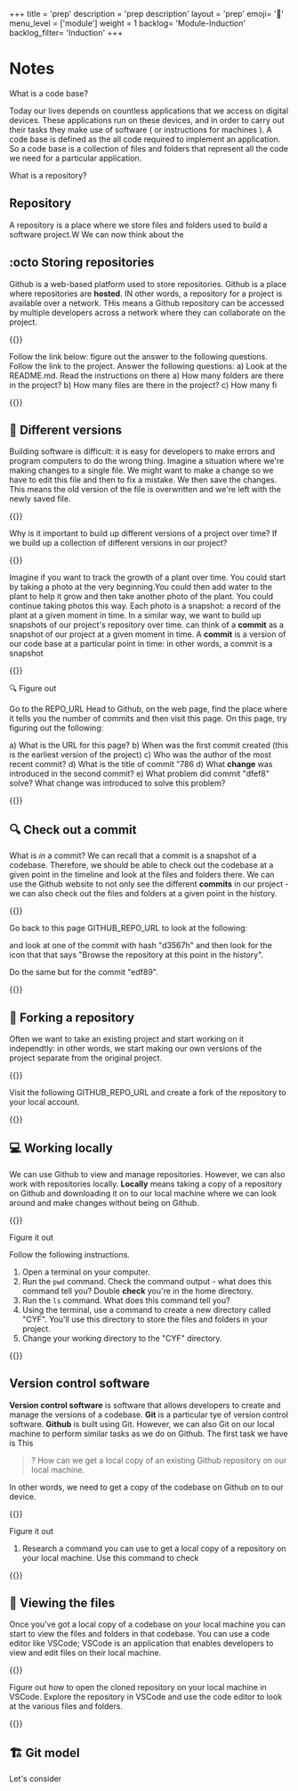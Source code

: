 +++
title = 'prep'
description = 'prep description'
layout = 'prep'
emoji= '📝'
menu_level = ['module']
weight = 1
backlog= 'Module-Induction'
backlog_filter= 'Induction'
+++

# Notes

What is a code base?

Today our lives depends on countless applications that we access on digital devices. These applications run on these devices, and in order to carry out their tasks they make use of software ( or instructions for machines ). A code base is defined as the all code required to implement an application. So a code base is a collection of files and folders that represent all the code we need for a particular application.

What is a repository?

## Repository

A repository is a place where we store files and folders used to build a software project.W
We can now think about the

## :octo Storing repositories

Github is a web-based platform used to store repositories. Github is a place where repositories are **hosted**. IN other words, a repository for a project is available over a network. THis means a Github repository can be accessed by multiple developers across a network where they can collaborate on the project.

{{<note type="exercise">}}

Follow the link below: figure out the answer to the following questions.
Follow the link to the project.
Answer the following questions:
a) Look at the README.md. Read the instructions on there
a) How many folders are there in the project?
b) How many files are there in the project?
c) How many fi

{{</note>}}

## 📸 Different versions

Building software is difficult: it is easy for developers to make errors and program computers to do the wrong thing.
Imagine a situation where we're making changes to a single file.
We might want to make a change so we have to edit this file and then to fix a mistake. We then save the changes.
This means the old version of the file is overwritten and we're left with the newly saved file.

{{<note type="exercise">}}

Why is it important to build up different versions of a project over time?
If we build up a collection of different versions in our project?

{{</note>}}

Imagine if you want to track the growth of a plant over time.
You could start by taking a photo at the very beginning.You could then add water to the plant to help it grow and then take another photo of the plant. You could continue taking photos this way. Each photo is a snapshot: a record of the plant at a given moment in time.
In a similar way, we want to build up snapshots of our project's repository over time.
can think of a **commit** as a snapshot of our project at a given moment in time.
A **commit** is a version of our code base at a particular point in time: in other words, a commit is a snapshot

{{<note type="exercise">}}

🔍 Figure out

Go to the REPO_URL
Head to Github, on the web page, find the place where it tells you the number of commits and then visit this page.
On this page, try figuring out the following:

a) What is the URL for this page?
b) When was the first commit created (this is the earliest version of the project)
c) Who was the author of the most recent commit?
d) What is the title of commit "786
d) What **change** was introduced in the second commit?
e) What problem did commit "dfef8" solve? What change was introduced to solve this problem?

{{</note>}}

## 🔍 Check out a commit

What is _in_ a commit? We can recall that a commit is a snapshot of a codebase. Therefore, we should be able to check out the codebase at a given point in the timeline and look at the files and folders there. We can use the Github website to not only see the different **commits** in our project - we can also check out the files and folders at a given point in the history.

{{<note type="exercise">}}

Go back to this page GITHUB_REPO_URL to look at the following:

and look at one of the commit with hash "d3567h" and then look for the icon that that says "Browse the repository at this point in the history".

Do the same but for the commit "edf89".

{{</note>}}

## 🍴 Forking a repository

Often we want to take an existing project and start working on it independtly: in other words, we start making our own versions of the project separate from the original project.

{{<note type="exercise">}}

Visit the following GITHUB_REPO_URL and create a fork of the repository to your local account.

{{</note>}}

## 💻 Working locally

We can use Github to view and manage repositories. However, we can also work with repositories locally. **Locally** means taking a copy of a repository on Github and downloading it on to our local machine where we can look around and make changes without being on Github.

{{<note type="exercise">}}

Figure it out

Follow the following instructions.

1. Open a terminal on your computer.
2. Run the `pwd` command. Check the command output - what does this command tell you? Double **check** you're in the home directory.
3. Run the `ls` command. What does this command tell you?
4. Using the terminal, use a command to create a new directory called "CYF". You'll use this directory to store the files and folders in your project.
5. Change your working directory to the "CYF" directory.

{{</note>}}

## Version control software

**Version control software** is software that allows developers to create and manage the versions of a codebase. **Git** is a particular tye of version control software. **Github** is built using Git. However, we can also Git on our local machine to perform similar tasks as we do on Github. The first task we have is This

> ? How can we get a local copy of an existing Github repository on our local machine.

In other words, we need to get a copy of the codebase on Github on to our device.

{{<note type="exercise">}}

Figure it out

1. Research a command you can use to get a local copy of a repository on your local machine.
   Use this command to check

{{</note>}}

## 📘 Viewing the files

Once you've got a local copy of a codebase on your local machine you can start to view the files and folders in that codebase. You can use a code editor like VSCode; VSCode is an application that enables developers to view and edit files on their local machine.

{{<note type="exercise">}}

Figure out how to open the cloned repository on your local machine in VSCode. Explore the repository in VSCode and use the code editor to look at the various files and folders.

{{</note>}}

## 🏗️ Git model

Let's consider
